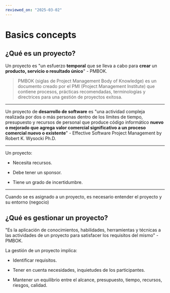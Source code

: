 ```yaml
---
reviewed_on: "2025-03-02"
---
```


# Basics concepts

## ¿Qué es un proyecto?

Un proyecto es "un esfuerzo **temporal** que se lleva a cabo para **crear** un **producto, servicio o resultado único**" - PMBOK.

> PMBOK (siglas de Project Management Body of Knowledge) es un documento creado por el PMI (Project Management Institute) que contiene procesos, prácticas recomendadas, terminologías y directrices para una gestión de proyectos exitosa.

---

Un proyecto de **desarrollo de software** es "una actividad compleja realizada por dos o más personas dentro de los límites de tiempo, presupuesto y recursos de personal que produce código informático **nuevo o mejorado que agrega valor comercial significativo a un proceso comercial nuevo o existente**" - Effective Software Project Management by Robert K. Wysocki Ph.D.

---

Un proyecto:

- Necesita recursos.

- Debe tener un sponsor.

- Tiene un grado de incertidumbre.

---

Cuando se es asignado a un proyecto, es necesario entender el proyecto y su entorno (negocio) 

## ¿Qué es gestionar un proyecto?

"Es la aplicación de conocimientos, habilidades, herramientas y técnicas a las actividades de un proyecto para satisfacer los requisitos del mismo" - PMBOK.

La gestión de un proyecto implica:

- Identificar requisitos.

- Tener en cuenta necesidades, inquietudes de los participantes.

- Mantener un equilibrio entre el alcance, presupuesto, tiempo, recursos, riesgos, calidad.
